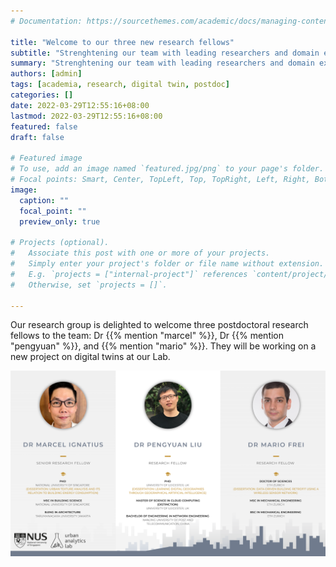 ```yaml
---
# Documentation: https://sourcethemes.com/academic/docs/managing-content/

title: "Welcome to our three new research fellows"
subtitle: "Strenghtening our team with leading researchers and domain experts."
summary: "Strenghtening our team with leading researchers and domain experts."
authors: [admin]
tags: [academia, research, digital twin, postdoc]
categories: []
date: 2022-03-29T12:55:16+08:00
lastmod: 2022-03-29T12:55:16+08:00
featured: false
draft: false

# Featured image
# To use, add an image named `featured.jpg/png` to your page's folder.
# Focal points: Smart, Center, TopLeft, Top, TopRight, Left, Right, BottomLeft, Bottom, BottomRight.
image:
  caption: ""
  focal_point: ""
  preview_only: true

# Projects (optional).
#   Associate this post with one or more of your projects.
#   Simply enter your project's folder or file name without extension.
#   E.g. `projects = ["internal-project"]` references `content/project/deep-learning/index.md`.
#   Otherwise, set `projects = []`.

---
```


Our research group is delighted to welcome three postdoctoral research fellows to the team: Dr {{% mention "marcel" %}}, Dr {{% mention "pengyuan" %}}, and {{% mention "mario" %}}.
They will be working on a new project on digital twins at our Lab.

![screen reader text](featured.png "")
